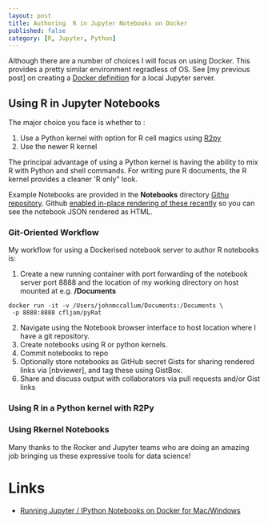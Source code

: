```yaml
---
layout: post
title: Authoring  R in Jupyter Notebooks on Docker
published: false
category: [R, Jupyter, Python]
---
```



Although there are a number of choices I will focus on using  Docker. This provides a pretty similar environment regradless of OS. See [my previous post] on creating a [Docker definition](https://github.com/cfljam/pyRat)  for a local Jupyter server.

## Using R in  Jupyter Notebooks

The  major choice you face is whether to :
1. Use a Python kernel with option for R cell magics using  [R2py](http://rpy.sourceforge.net/rpy2.html)
2. Use the newer R kernel

The principal advantage of using a Python kernel is having the ability to mix R with Python and shell commands. For writing pure R documents, the R kernel provides a cleaner 'R only" look.

Example Notebooks are provided in the **Notebooks** directory [Githu repository](https://github.com/cfljam/pyRat/Notebooks). Github [enabled in-place rendering of these recently](https://github.com/blog/1995-github-jupyter-notebooks-3) so you can see the notebook JSON rendered as HTML.

### Git-Oriented Workflow

My workflow for using  a Dockerised notebook server to  author R notebooks  is:

1. Create a new running container with port forwarding of the notebook server port 8888 and the location of my working directory on host mounted at e.g. **/Documents**

```
docker run -it -v /Users/johnmccallum/Documents:/Documents \
 -p 8888:8888 cfljam/pyRat
```
2. Navigate using the Notebook browser interface to host location where I have a git repository.
3. Create notebooks using R or python kernels.
4. Commit notebooks to repo
5. Optionally store notebooks as GitHub secret Gists for sharing rendered links via [nbviewer], and tag these using GistBox.
6. Share and discuss output with collaborators via pull requests and/or Gist links

### Using R in a Python kernel with R2Py



### Using Rkernel  Notebooks





Many thanks to the Rocker and Jupyter teams who are doing an amazing job bringing us these expressive tools for data science!

Links
======

- [Running Jupyter / IPython Notebooks on Docker for Mac/Windows](http://odewahn.github.io/docker-jumpstart/ipython-notebook.html)
